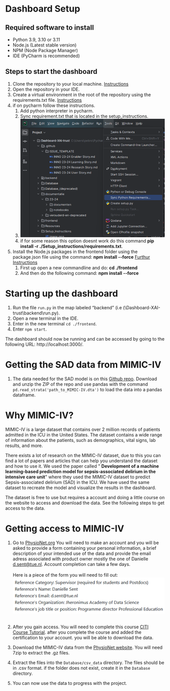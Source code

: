 # Dashboard Setup

## Required software to install
- Python 3.9, 3.10 or 3.11
- Node.js (Latest stable version)
- NPM (Node Package Manager)
- IDE (PyCharm is recommended)

## Steps to start the dashboard
1.  Clone the repository to your local machine. [Instructions](https://docs.github.com/en/repositories/creating-and-managing-repositories/cloning-a-repository#cloning-a-repository)
2.  Open the repository in your IDE.
3. Create a virtual environment in the root of the repository using the requirements.txt file. [Instructions](https://docs.python.org/3/library/venv.html)
4. if on pycharm follow these instructions. 
   1. Add python interpreter in pycharm.
   2. Sync requirement.txt that is located in the setup_instructions. 
   3. ![img.png](img.png)
   4. if for some reason this option doesnt work do this command **pip install -r ./Setup_instructions/requirements.txt**.
5. Install the Node.js packages in the frontend folder using the package.json file using the command: **npm install --force** [Furthur Instructions](https://docs.npmjs.com/cli/v7/commands/npm-install)
   1. First up open a new commandline and do: **cd ./frontend**
   2. And then do the following command: **npm install --force**

# Starting up the dashboard
1. Run the file `run.py` in the map labeled “backend” (i.e (<Projectroot>\Dashboard-XAI-trust\backend\run.py). 
2. Open a new terminal in the IDE.
3. Enter in the new terminal `cd ./frontend`. 
4. Enter `npm start`. 

The dashboard should now be running and can be accessed by going to the following URL: http://localhost:3000/.

#  Getting the SAD data from MIMIC-IV
1. The data needed for the SAD model is on this [Github repo](https://github.com/bbycat927/SAD). Download and unzip the ZIP of the repo and use pandas with the command `pd.read_strata('path_to_MIMIC-IV.dta')` to load the data into a pandas dataframe.


# Why MIMIC-IV?

MIMIC-IV is a large dataset that contains over 2 million records of patients admitted in the ICU in the United States. The dataset contains a wide range of information about the patients, such as demographics, vital signs, lab results, and more.

There exists a lot of research on the MIMIC-IV dataset, due to this you can find a lot of papers and articles that can help you understand the dataset and how to use it. We used the paper called "
**Development of a machine
learning‑based prediction model
for sepsis‑associated delirium
in the intensive care unit**" where they used the MIMIC-IV dataset to predict Sepsis-associated delirium (SAD) in the ICU. We have used the same dataset to recreate the model and visualize the results in the dashboard.

The dataset is free to use but requires a account and doing a little course on the website to access and download the data. See the following steps to get access to the data.

# Getting access to MIMIC-IV
1. Go to [PhysioNet.org](https://physionet.org/) You will need to make an account and you will be asked to provide a form containing your personal information, a brief description of your intended use of the data and provide the email adress associated with product owner mostly the one of Danielle d.sent@tue.nl. Account completion can take a few days.
   <br></br>
   Here is a piece of the form you will need to fill out:
   ![alt text](image.png)
   <br></br>

2. After you gain access. You will need to complete this course [CITI Course Tutorial](https://physionet.org/about/citi-course/). after you complete the course and added the certification to your account. you will be able to download the data.

3. Download the MIMIC-IV data from the [PhysioNet website](https://physionet.org/content/mimiciv/2.2/). You will need 7zip to extract the .gz files.

4. Extract the files into the `Database/csv_data` directory. The files should be in .csv format. if the folder does not exist, create it in the `Database` directory.

5. You can now use the data to progress with the project.


